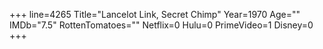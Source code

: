 +++
line=4265
Title="Lancelot Link, Secret Chimp"
Year=1970
Age=""
IMDb="7.5"
RottenTomatoes=""
Netflix=0
Hulu=0
PrimeVideo=1
Disney=0
+++

